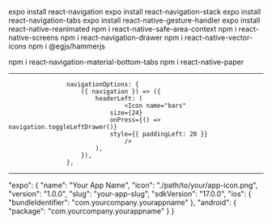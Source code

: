 
expo install react-navigation
expo install react-navigation-stack 
expo install react-navigation-tabs 
expo install react-native-gesture-handler 
expo install react-native-reanimated
npm i react-native-safe-area-context
npm i react-native-screens
npm i react-navigation-drawer
npm i react-native-vector-icons
npm i @egjs/hammerjs

npm i react-navigation-material-bottom-tabs
npm i react-native-paper


----------------------------------------
                    navigationOptions: {
                        ({ navigation }) => ({
                            headerLeft: (
                                    <Icon name="bars"
                                size={24}
                                onPress={() => navigation.toggleLeftDrawer()}
                                style={{ paddingLeft: 20 }}
                                    />
                            ),
                        }),
                    },
----------------------------------------

  "expo": {
   "name": "Your App Name",
   "icon": "./path/to/your/app-icon.png",
   "version": "1.0.0",
   "slug": "your-app-slug",
   "sdkVersion": "17.0.0",
   "ios": {
     "bundleIdentifier": "com.yourcompany.yourappname"
   },
   "android": {
     "package": "com.yourcompany.yourappname"
   }
  }
